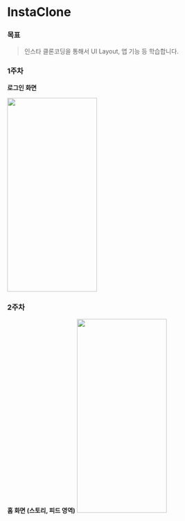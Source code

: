 # InstaClone

### 목표

> 인스타 클론코딩을 통해서 UI Layout, 앱 기능 등 학습합니다.

### 1주차
**로그인 화면**

<img src="https://github.com/luttoli/InstaClone/assets/107012166/32f7f77a-46a1-4bd1-ab57-c90085f999f9" width="207" height="447"/>


### 2주차
**홈 화면 (스토리, 피드 영역)**
<img src="https://github.com/luttoli/InstaClone/assets/107012166/66d9aeb4-cd75-44b5-b8f5-0b1f68651e72" width="207" height="447"/>
